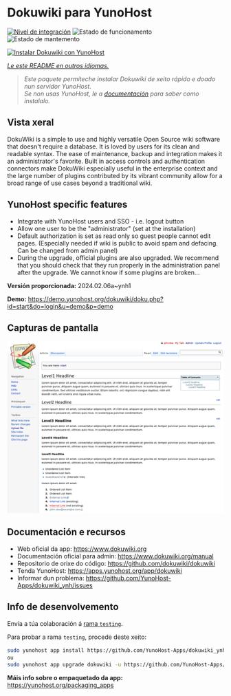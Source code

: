<!--
NOTA: Este README foi creado automáticamente por <https://github.com/YunoHost/apps/tree/master/tools/readme_generator>
NON debe editarse manualmente.
-->

# Dokuwiki para YunoHost

[![Nivel de integración](https://dash.yunohost.org/integration/dokuwiki.svg)](https://dash.yunohost.org/appci/app/dokuwiki) ![Estado de funcionamento](https://ci-apps.yunohost.org/ci/badges/dokuwiki.status.svg) ![Estado de mantemento](https://ci-apps.yunohost.org/ci/badges/dokuwiki.maintain.svg)

[![Instalar Dokuwiki con YunoHost](https://install-app.yunohost.org/install-with-yunohost.svg)](https://install-app.yunohost.org/?app=dokuwiki)

*[Le este README en outros idiomas.](./ALL_README.md)*

> *Este paquete permíteche instalar Dokuwiki de xeito rápido e doado nun servidor YunoHost.*  
> *Se non usas YunoHost, le a [documentación](https://yunohost.org/install) para saber como instalalo.*

## Vista xeral

DokuWiki is a simple to use and highly versatile Open Source wiki software that doesn't require a database. It is loved by users for its clean and readable syntax. The ease of maintenance, backup and integration makes it an administrator's favorite. Built in access controls and authentication connectors make DokuWiki especially useful in the enterprise context and the large number of plugins contributed by its vibrant community allow for a broad range of use cases beyond a traditional wiki.

## YunoHost specific features

* Integrate with YunoHost users and SSO - i.e. logout button
* Allow one user to be the "administrator" (set at the installation)
* Default authorization is set as read only so guest people cannot edit pages. (Especially needed if wiki is public to avoid spam and defacing. Can be changed from admin panel)
* During the upgrade, official plugins are also upgraded. We recommend that you should check that they run properly in the administration panel after the upgrade. We cannot know if some plugins are broken...


**Versión proporcionada:** 2024.02.06a~ynh1

**Demo:** <https://demo.yunohost.org/dokuwiki/doku.php?id=start&do=login&u=demo&p=demo>

## Capturas de pantalla

![Captura de pantalla de Dokuwiki](./doc/screenshots/DokuWiki_Screenshot.png)

## Documentación e recursos

- Web oficial da app: <https://www.dokuwiki.org>
- Documentación oficial para admin: <https://www.dokuwiki.org/manual>
- Repositorio de orixe do código: <https://github.com/dokuwiki/dokuwiki>
- Tenda YunoHost: <https://apps.yunohost.org/app/dokuwiki>
- Informar dun problema: <https://github.com/YunoHost-Apps/dokuwiki_ynh/issues>

## Info de desenvolvemento

Envía a túa colaboración á [rama `testing`](https://github.com/YunoHost-Apps/dokuwiki_ynh/tree/testing).

Para probar a rama `testing`, procede deste xeito:

```bash
sudo yunohost app install https://github.com/YunoHost-Apps/dokuwiki_ynh/tree/testing --debug
ou
sudo yunohost app upgrade dokuwiki -u https://github.com/YunoHost-Apps/dokuwiki_ynh/tree/testing --debug
```

**Máis info sobre o empaquetado da app:** <https://yunohost.org/packaging_apps>
